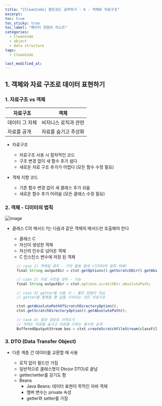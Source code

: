 ```yaml
---
title: "[CleanCode] 클린코드 공부하기 - 6 - 객체와 자료구조"
excerpt:
toc: true
toc_sticky: true
toc_label: "페이지 컨텐츠 리스트"
categories:
  - CleanCode
  - object
  - data structure
tags:
  - CleanCode

last_modified_at:
---
```


## **1. 객체와 자료 구조로 데이터 표현하기**

### 1. 자료구조 vs 객체

  | 자료구조     | 겍체          |
  |-------------|----|
  | 데이터 그 자체 | 비지니스 로직과 관련 |
  | 자료를 공개        | 자료를 숨기고 추상화 |

- 자료구조
  - 자료구조 사용 시 절차적인 코드
  - 구조 변경 없이 새 함수 추가 쉽다
  - 새로운 자료 구조 추가가 어렵다 (모든 함수 수정 필요)

- 객체 지향 코드
  - 기존 함수 변경 없이 새 클래스 추가 쉬움
  - 새로운 함수 추가 어려움 (모든 클래스 수정 필요)

### 2. 객체 - 디미터의 법칙

![image](https://user-images.githubusercontent.com/86667412/175301980-e41c032d-29f0-4017-a90c-f4158a0948c1.png)

- 클래스 C의 메서드 f는 다음과 같은 객체의 메서드만 호출해야 한다

  - 클래스 C
  - 자신이 생성한 객체
  - 자신의 인수로 넘어온 객체
  - C 인스턴스 변수에 저장 된 객체

  ```javascript
    // case 1) 객체일 경우 - 기차 출동 발생 (디미터의 법칙 위배)
    final String outputDir = ctxt.getOptions().getScratchDir().getAbsolutePath();
  
    // case 2) 자료 구조일 경우 - 가능
    final String outputDir = ctxt.options.scratchDir.absolutePath;
    
    // case 3) getter를 사용 시 - 좋은 방법이 아님
    // getter를 통했을 뿐 값을 가져오는 것은 자료구조
  
    ctxt.getAbsolutePathOfScratchDirectoryOption();
    ctxt.getScratchDirectoryOption().getAbsolutePath();
    
    // case 4) 절대 경로로 가져오기
    // 겍체는 자료를 숨기고 자료를 다루는 함수만 공개
    BufferedOputputStream bos = ctxt.createScratchFileStream(classFileName);
  ```

### 3. DTO (Data Transfer Object)

- 다른 계층 간 데이터를 교환할 때 사용
  
  - 로직 없이 필드만 가짐
  - 일반적으로 클래스명이 Dto(or DTO)로 끝남
  - getter/setter를 갖기도 함
  - Beans
    - Java Beans: 데이터 표현이 목적인 자바 객체
    - 멤버 변수는 private 속성
    - getter와 setter를 가짐
